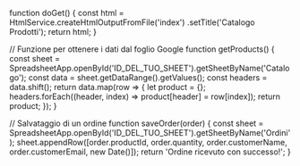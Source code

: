 function doGet() {
  const html = HtmlService.createHtmlOutputFromFile('index')
    .setTitle('Catalogo Prodotti');
  return html;
}

// Funzione per ottenere i dati dal foglio Google
function getProducts() {
  const sheet = SpreadsheetApp.openById('ID_DEL_TUO_SHEET').getSheetByName('Catalogo');
  const data = sheet.getDataRange().getValues();
  const headers = data.shift();
  return data.map(row => {
    let product = {};
    headers.forEach((header, index) => product[header] = row[index]);
    return product;
  });
}

// Salvataggio di un ordine
function saveOrder(order) {
  const sheet = SpreadsheetApp.openById('ID_DEL_TUO_SHEET').getSheetByName('Ordini');
  sheet.appendRow([order.productId, order.quantity, order.customerName, order.customerEmail, new Date()]);
  return 'Ordine ricevuto con successo!';
}
